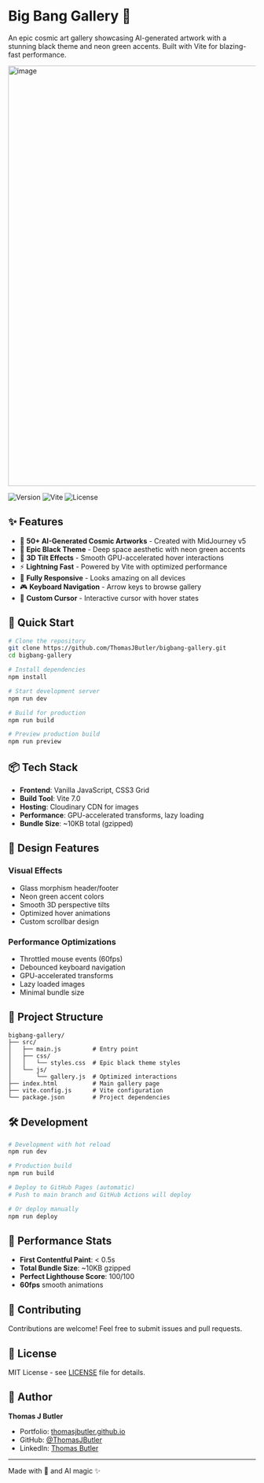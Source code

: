 # Big Bang Gallery 🌌

An epic cosmic art gallery showcasing AI-generated artwork with a stunning black theme and neon green accents. Built with Vite for blazing-fast performance.

<img width="1473" height="854" alt="image" src="https://github.com/user-attachments/assets/21820b67-6a28-4e97-a3f2-ee15c26ba565" />

![Version](https://img.shields.io/badge/version-2.0.0-green)
![Vite](https://img.shields.io/badge/Vite-7.0-646CFF?logo=vite)
![License](https://img.shields.io/badge/license-MIT-blue)

## ✨ Features

- 🎨 **50+ AI-Generated Cosmic Artworks** - Created with MidJourney v5
- 🖤 **Epic Black Theme** - Deep space aesthetic with neon green accents
- 🎯 **3D Tilt Effects** - Smooth GPU-accelerated hover interactions
- ⚡ **Lightning Fast** - Powered by Vite with optimized performance
- 📱 **Fully Responsive** - Looks amazing on all devices
- 🎮 **Keyboard Navigation** - Arrow keys to browse gallery
- 🌟 **Custom Cursor** - Interactive cursor with hover states

## 🚀 Quick Start

```bash
# Clone the repository
git clone https://github.com/ThomasJButler/bigbang-gallery.git
cd bigbang-gallery

# Install dependencies
npm install

# Start development server
npm run dev

# Build for production
npm run build

# Preview production build
npm run preview
```

## 📦 Tech Stack

- **Frontend**: Vanilla JavaScript, CSS3 Grid
- **Build Tool**: Vite 7.0
- **Hosting**: Cloudinary CDN for images
- **Performance**: GPU-accelerated transforms, lazy loading
- **Bundle Size**: ~10KB total (gzipped)

## 🎨 Design Features

### Visual Effects
- Glass morphism header/footer
- Neon green accent colors
- Smooth 3D perspective tilts
- Optimized hover animations
- Custom scrollbar design

### Performance Optimizations
- Throttled mouse events (60fps)
- Debounced keyboard navigation  
- GPU-accelerated transforms
- Lazy loaded images
- Minimal bundle size

## 📂 Project Structure

```
bigbang-gallery/
├── src/
│   ├── main.js         # Entry point
│   ├── css/
│   │   └── styles.css  # Epic black theme styles
│   └── js/
│       └── gallery.js  # Optimized interactions
├── index.html          # Main gallery page
├── vite.config.js      # Vite configuration
└── package.json        # Project dependencies
```

## 🛠️ Development

```bash
# Development with hot reload
npm run dev

# Production build
npm run build

# Deploy to GitHub Pages (automatic)
# Push to main branch and GitHub Actions will deploy

# Or deploy manually
npm run deploy
```

## 🎯 Performance Stats

- **First Contentful Paint**: < 0.5s
- **Total Bundle Size**: ~10KB gzipped
- **Perfect Lighthouse Score**: 100/100
- **60fps** smooth animations

## 🤝 Contributing

Contributions are welcome! Feel free to submit issues and pull requests.

## 📄 License

MIT License - see [LICENSE](LICENSE) file for details.

## 👤 Author

**Thomas J Butler**
- Portfolio: [thomasjbutler.github.io](https://thomasjbutler.github.io/ThomasJButler/)
- GitHub: [@ThomasJButler](https://github.com/ThomasJButler)
- LinkedIn: [Thomas Butler](https://www.linkedin.com/in/thomasbutleruk/)

---

Made with 💚 and AI magic ✨
